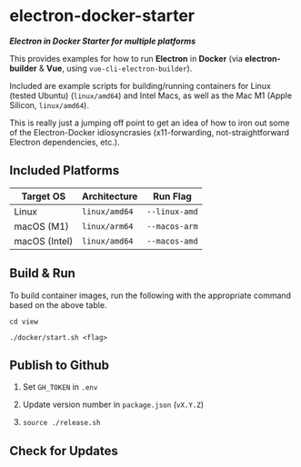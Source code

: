 # electron-docker-starter

***Electron in Docker Starter for multiple platforms***

This provides examples for how to run **Electron** in **Docker** (via **electron-builder** & **Vue**, using `vue-cli-electron-builder`).

Included are example scripts for building/running containers for Linux (tested Ubuntu) (`linux/amd64`) and Intel Macs, as well as the Mac M1 (Apple Silicon, `linux/amd64`).

This is really just a jumping off point to get an idea of how to iron out some of the Electron-Docker idiosyncrasies (x11-forwarding, not-straightforward Electron dependencies, etc.).

## Included Platforms

| Target OS     | Architecture  | Run Flag      |
| ------------- | ------------- | ------------- |
| Linux         | `linux/amd64` | `--linux-amd` |
| macOS (M1)    | `linux/arm64` | `--macos-arm` |
| macOS (Intel) | `linux/amd64` | `--macos-amd` |

## Build & Run

To build container images, run the following with the appropriate command based on the above table.

`cd view`

`./docker/start.sh <flag>`

##  Publish to Github

1. Set `GH_TOKEN` in `.env`

2. Update version number in `package.json` (`vX.Y.Z`)

2. `source ./release.sh`

##  Check for Updates

